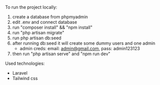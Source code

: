 To run the project locally:

1. create a database from phpmyadmin
2. edit .env and connect database
3. run "composer install" && "npm install"
4. run "php artisan migrate"
5. run php artisan db:seed
6. after running db:seed it will create some dummy users and one admin
   - admin creds: email: admin@gmail.com, pass: admin123123
7. then run "php artisan serve" and "npm run dev"


Used technologies:
- Laravel
- Tailwind css
